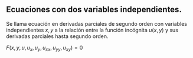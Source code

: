 ## Ecuaciones con dos variables independientes.

Se llama ecuación en derivadas parciales de segundo orden con variables independientes $x,y$ a la relación entre la función incógnita $u(x,y)$ y sus derivadas parciales hasta segundo orden.



$F(x, y, u, u_x, u_y, u_{xx},u_{yy},u_{xy}) = 0$

